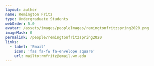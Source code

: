 ```yaml
---
layout: author
name: Remington Fritz
type: Undergraduate Students
webOrder: 5.0
avatar: /assets/images/peopleImages/remingtonfritzspring2020.png
imageMask: 0
permalink: /people/remingtonfritzspring2020
links:
  - label: 'Email'
    icon: 'fas fa-fw fa-envelope square'
    url: mailto:rmfritz@email.wm.edu
---
```

